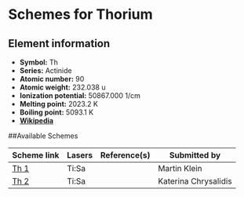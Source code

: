 # Schemes for Thorium

## Element information

- **Symbol:** Th
- **Series:** Actinide
- **Atomic number:** 90
- **Atomic weight:** 232.038 u
- **Ionization potential:** 50867.000 1/cm
- **Melting point:** 2023.2 K
- **Boiling point:** 5093.1 K
- [**Wikipedia**](https://en.wikipedia.org/wiki/Thorium)

##Available Schemes

|       Scheme link       | Lasers | Reference(s) |     Submitted by     |
| ----------------------- | ------ | ------------ | -------------------- |
| [Th 1](../th/th-001.md) | Ti:Sa  |              | Martin Klein         |
| [Th 2](../th/th-002.md) | Ti:Sa  |              | Katerina Chrysalidis |
